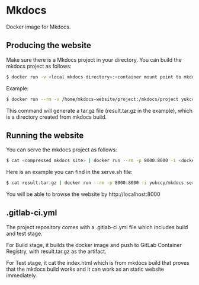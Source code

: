 # Mkdocs

Docker image for Mkdocs.

## Producing the website

Make sure there is a Mkdocs project in your directory.
You can build the mkdocs project as follows:

```bash
$ docker run -v <local mkdocs directory>:<container mount point to mkdocs dir> <docker image name> produce <container mount point to mkdocs dir>
```

Example:
```bash
$ docker run --rm -v /home/mkdocs-website/project:/mkdocs/project yukccy/mkdocs produce /mkdocs/project/site > result.tar.gz
```

This command will generate a tar.gz file (result.tar.gz in the example), which is a directory created from mkdocs build.

## Running the website

You can serve the mkdocs project as follows:

```bash
$ cat <compressed mkdocs site> | docker run --rm -p 8000:8000 -i <docker image name> serve
```

Here is an example you can find in the serve.sh file:
```bash
$ cat result.tar.gz | docker run --rm -p 8000:8000 -i yukccy/mkdocs serve
```

You will be able to browse the website by http://localhost:8000 

## .gitlab-ci.yml

The project repository comes with a .gitlab-ci.yml file which includes build and test stage. 

For Build stage, it builds the docker image and push to GitLab Container Registry, with result.tar.gz as the artifact.

For Test stage, it cat the index.html which is from mkdocs build that proves that the mkdocs build works and it can work as an static website immediately.

